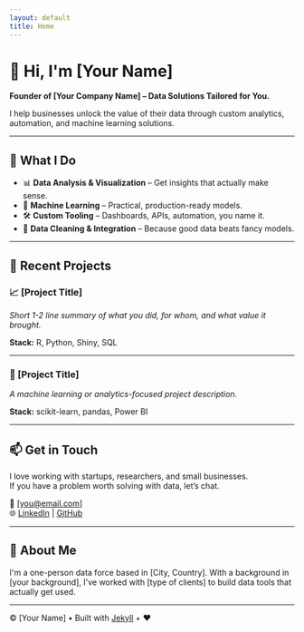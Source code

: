 ```yaml
---
layout: default
title: Home
---
```


# 👋 Hi, I'm [Your Name]

**Founder of [Your Company Name] – Data Solutions Tailored for You.**

I help businesses unlock the value of their data through custom analytics, automation, and machine learning solutions.

---

## 🔧 What I Do

- 📊 **Data Analysis & Visualization** – Get insights that actually make sense.
- 🤖 **Machine Learning** – Practical, production-ready models.
- 🛠️ **Custom Tooling** – Dashboards, APIs, automation, you name it.
- 🧹 **Data Cleaning & Integration** – Because good data beats fancy models.

---

## 🧪 Recent Projects

### 📈 [Project Title]
*Short 1-2 line summary of what you did, for whom, and what value it brought.*

**Stack:** R, Python, Shiny, SQL

---

### 🧠 [Project Title]
*A machine learning or analytics-focused project description.*

**Stack:** scikit-learn, pandas, Power BI

---

## 📫 Get in Touch

I love working with startups, researchers, and small businesses.  
If you have a problem worth solving with data, let’s chat.

📧 [you@email.com]  
🌐 [LinkedIn](https://linkedin.com/in/yourname) | [GitHub](https://github.com/yourname)

---

## 🧠 About Me

I'm a one-person data force based in [City, Country]. With a background in [your background], I've worked with [type of clients] to build data tools that actually get used.

---

© [Your Name] • Built with [Jekyll](https://jekyllrb.com) + ❤️
